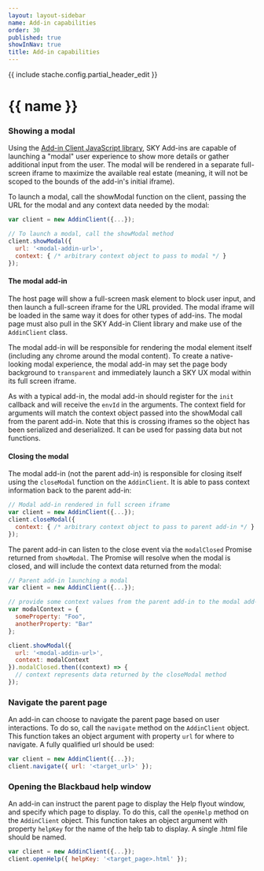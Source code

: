 ```yaml
---
layout: layout-sidebar
name: Add-in capabilities
order: 30
published: true
showInNav: true
title: Add-in capabilities
---
```

{{ include stache.config.partial_header_edit }}

# {{ name }}

### Showing a modal

Using the <a href="https://github.com/blackbaud/sky-addin-client" target="_new">Add-in Client JavaScript library</a>, SKY Add-ins are capable of launching a "modal" user experience to show more details or gather additional input from the user.  The modal will be rendered in a separate full-screen iframe to maximize the available real estate (meaning, it will not be scoped to the bounds of the add-in's initial iframe).

To launch a modal, call the showModal function on the client, passing the URL for the modal and any context data needed by the modal:

```js
var client = new AddinClient({...});

// To launch a modal, call the showModal method
client.showModal({
  url: '<modal-addin-url>',
  context: { /* arbitrary context object to pass to modal */ }
});
```

#### The modal add-in

The host page will show a full-screen mask element to block user input, and then launch a full-screen iframe for the URL provided.  The modal iframe will be loaded in the same way it does for other types of add-ins. The modal page must also pull in the SKY Add-in Client library and make use of the `AddinClient` class.

The modal add-in will be responsible for rendering the modal element itself (including any chrome around the modal content). To create a native-looking modal experience, the modal add-in may set the page body background to `transparent` and immediately launch a SKY UX modal within its full screen iframe.

As with a typical add-in, the modal add-in should register for the `init` callback and will receive the `envId` in the arguments. The context field for arguments will match the context object passed into the showModal call from the parent add-in. Note that this is crossing iframes so the object has been serialized and deserialized. It can be used for passing data but not functions.

#### Closing the modal

The modal add-in (not the parent add-in) is responsible for closing itself using the `closeModal` function on the `AddinClient`.  It is able to pass context information back to the parent add-in:

```js
// Modal add-in rendered in full screen iframe
var client = new AddinClient({...});
client.closeModal({
  context: { /* arbitrary context object to pass to parent add-in */ }
});
```

The parent add-in can listen to the close event via the `modalClosed` Promise returned from `showModal`. The Promise will resolve when the modal is closed, and will include the context data returned from the modal:

```js
// Parent add-in launching a modal
var client = new AddinClient({...});

// provide some context values from the parent add-in to the modal add-in
var modalContext = {
  someProperty: "Foo",
  anotherProperty: "Bar"
};

client.showModal({
  url: '<modal-addin-url>',
  context: modalContext
}).modalClosed.then((context) => {
  // context represents data returned by the closeModal method
});
```

### Navigate the parent page

An add-in can choose to navigate the parent page based on user interactions. To do so, call the `navigate` method on the `AddinClient` object.  This function takes an object argument with property `url` for where to navigate. A fully qualified url should be used:

```js
var client = new AddinClient({...});
client.navigate({ url: '<target_url>' });
```

### Opening the Blackbaud help window

An add-in can instruct the parent page to display the Help flyout window, and specify which page to display.  To do this, call the `openHelp` method on the `AddinClient` object. This function takes an object argument with property `helpKey` for the name of the help tab to display. A single .html file should be named.

```js
var client = new AddinClient({...});
client.openHelp({ helpKey: '<target_page>.html' });
```